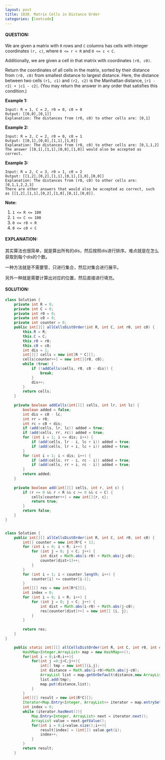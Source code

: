 ```yaml
---
layout: post
title: 1030. Matrix Cells in Distance Order
categories: [leetcode]
---
```


#### QUESTION:

We are given a matrix with `R` rows and `C` columns has cells with integer coordinates `(r, c)`, where `0 <= r < R` and `0 <= c < C`.

Additionally, we are given a cell in that matrix with coordinates `(r0, c0)`.

Return the coordinates of all cells in the matrix, sorted by their distance from `(r0, c0)` from smallest distance to largest distance.  Here, the distance between two cells `(r1, c1)` and `(r2, c2)` is the Manhattan distance, `|r1 - r2| + |c1 - c2|`.  (You may return the answer in any order that satisfies this condition.)

**Example 1:**

```
Input: R = 1, C = 2, r0 = 0, c0 = 0
Output: [[0,0],[0,1]]
Explanation: The distances from (r0, c0) to other cells are: [0,1]
```

**Example 2:**

```
Input: R = 2, C = 2, r0 = 0, c0 = 1
Output: [[0,1],[0,0],[1,1],[1,0]]
Explanation: The distances from (r0, c0) to other cells are: [0,1,1,2]
The answer [[0,1],[1,1],[0,0],[1,0]] would also be accepted as correct.
```

**Example 3:**

```
Input: R = 2, C = 3, r0 = 1, c0 = 2
Output: [[1,2],[0,2],[1,1],[0,1],[1,0],[0,0]]
Explanation: The distances from (r0, c0) to other cells are: [0,1,1,2,2,3]
There are other answers that would also be accepted as correct, such as [[1,2],[1,1],[0,2],[1,0],[0,1],[0,0]].
```

**Note:**

1. `1 <= R <= 100`
2. `1 <= C <= 100`
3. `0 <= r0 < R`
4. `0 <= c0 < C`

#### EXPLANATION:

其实算法也很简单，就是算出所有的dis，然后按照dis进行排序。难点就是在怎么获取到每个dis的个数。

一种方法就是不需要管，只进行集合，然后对集合进行展平。

另外一种就是需要计算出对应的位置，然后直接进行填充。

#### SOLUTION:

```JAVA
class Solution {
    private int R = 0;
    private int C = 0;
    private int r0 = 0;
    private int c0 = 0;
    private int counter = 0;
    public int[][] allCellsDistOrder(int R, int C, int r0, int c0) {
        this.R = R;
        this.C = C;
        this.r0 = r0;
        this.c0 = c0;
        int dis = 1;
        int[][] cells = new int[R * C][];
        cells[counter++] = new int[]{r0, c0};
        while (true) {
            if (!addCells(cells, r0, c0 - dis)) {
                break;
            }
            dis++;
        }
        return cells;
    }
    
    private boolean addCells(int[][] cells, int lr, int lc) {
        boolean added = false;
        int dis = c0 - lc;
        int rr = r0;
        int rc = c0 + dis;
        if (add(cells, lr, lc)) added = true;
        if (add(cells, rr, rc)) added = true;
        for (int i = 1; i <= dis; i++) {
            if (add(cells, lr - i, lc + i)) added = true;
            if (add(cells, lr + i, lc + i)) added = true;
        }
        for (int i = 1; i < dis; i++) {
            if (add(cells, rr - i, rc - i)) added = true;
            if (add(cells, rr + i, rc - i)) added = true;
        }
        return added;
    }
    
    private boolean add(int[][] cells, int r, int c) {
        if (r >= 0 && r < R && c >= 0 && c < C) {
            cells[counter++] = new int[]{r, c};
            return true;
        }
        return false;
    }
}


class Solution {
    public int[][] allCellsDistOrder(int R, int C, int r0, int c0) {
        int[] counter = new int[R*C + 1];
        for (int i = 0; i < R; i++) {
            for (int j = 0; j < C; j++) {
                int dist = Math.abs(i-r0) + Math.abs(j-c0);
                counter[dist+1]++;
            }
        }
        for (int i = 1; i < counter.length; i++) {
            counter[i] += counter[i-1];
        }
        int[][] res = new int[R*C][];
        int index = 0;
        for (int i = 0; i < R; i++) {
            for (int j = 0; j < C; j++) {
                int dist = Math.abs(i-r0) + Math.abs(j-c0);
                res[counter[dist]++] = new int[] {i, j};
            }
        }
       
        return res;
    }
}

    public static int[][] allCellsDistOrder(int R, int C, int r0, int c0) {
        HashMap<Integer,ArrayList> map = new HashMap<>();
        for(int i = 0;i<R;i++){
            for(int j =0;j<C;j++){
                int[] tmp = new int[]{i,j};
                int distance = Math.abs(i-r0)+Math.abs(j-c0);
                ArrayList list = map.getOrDefault(distance,new ArrayList<>());
                list.add(tmp);
                map.put(distance,list);
            }
        }
        int[][] result = new int[R*C][];
        Iterator<Map.Entry<Integer, ArrayList>> iterator = map.entrySet().iterator();
        int index = 0;
        while (iterator.hasNext()){
            Map.Entry<Integer, ArrayList> next = iterator.next();
            ArrayList value = next.getValue();
            for(int i = 0;i<value.size();i++){
                result[index] = (int[]) value.get(i);
                index++;
            }
        }
        return result;
    }
```

